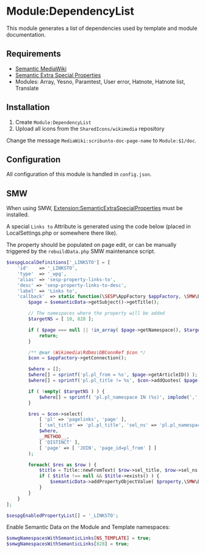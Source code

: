 # Module:DependencyList

This module generates a list of dependencies used by template and module documentation.

## Requirements
- [Semantic MediaWiki](https://www.mediawiki.org/wiki/Extension:Semantic_MediaWiki)
- [Semantic Extra Special Properties](https://github.com/SemanticMediaWiki/SemanticExtraSpecialProperties)
- Modules: Array, Yesno, Paramtest, User error, Hatnote, Hatnote list, Translate

## Installation
1. Create `Module:DependencyList`
2. Upload all icons from the `SharedIcons/wikimedia` repository

Change the message `MediaWiki:scribunto-doc-page-name` to `Module:$1/doc`.

## Configuration
All configuration of this module is handled in `config.json`.

## SMW
When using SMW, [Extension:SemanticExtraSpecialProperties](https://github.com/SemanticMediaWiki/SemanticExtraSpecialProperties) must be installed.

A special `Links to` Attribute is generated using the code below (placed in LocalSettings.php or somewhere there like).

The property should be populated on page edit, or can be manually triggered by the `rebuildData.php` SMW maintenance script.
```php
$sespgLocalDefinitions['_LINKSTO'] = [
    'id'    => '_LINKSTO',
    'type'  => '_wpg',
    'alias' => 'sesp-property-links-to',
    'desc' => 'sesp-property-links-to-desc',
    'label' => 'Links to',
    'callback'  => static function(\SESP\AppFactory $appFactory, \SMW\DIProperty $property, \SMW\SemanticData $semanticData ) {
        $page = $semanticData->getSubject()->getTitle();

        // The namespaces where the property will be added
        $targetNS = [ 10, 828 ];

        if ( $page === null || !in_array( $page->getNamespace(), $targetNS, true ) ) {
            return;
        }

        /** @var \Wikimedia\Rdbms\DBConnRef $con */
        $con = $appFactory->getConnection();

        $where = [];
        $where[] = sprintf('pl.pl_from = %s', $page->getArticleID() );
        $where[] = sprintf('pl.pl_title != %s', $con->addQuotes( $page->getDBkey() ) );

        if ( !empty( $targetNS ) ) {
            $where[] = sprintf( 'pl.pl_namespace IN (%s)', implode(',', $targetNS ) );
        }

        $res = $con->select(
            [ 'pl' => 'pagelinks', 'page' ],
            [ 'sel_title' => 'pl.pl_title', 'sel_ns' => 'pl.pl_namespace' ],
            $where,
            __METHOD__,
            [ 'DISTINCT' ],
            [ 'page' => [ 'JOIN', 'page_id=pl_from' ] ]
        );

        foreach( $res as $row ) {
            $title = Title::newFromText( $row->sel_title, $row->sel_ns );
            if ( $title !== null && $title->exists() ) {
                $semanticData->addPropertyObjectValue( $property,\SMW\DIWikiPage::newFromTitle( $title ) );
            }
        }
    }
];

$sespgEnabledPropertyList[] = '_LINKSTO';
```

Enable Semantic Data on the Module and Template namespaces:
```php
$smwgNamespacesWithSemanticLinks[NS_TEMPLATE] = true;
$smwgNamespacesWithSemanticLinks[828] = true;
```